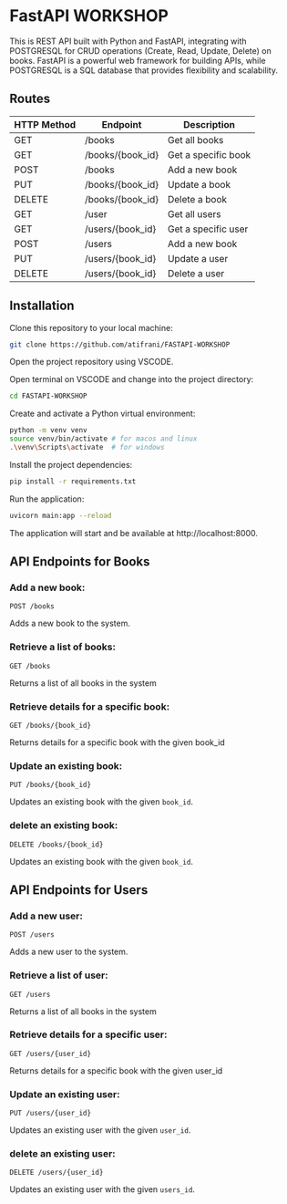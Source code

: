 # FastAPI  WORKSHOP

This is REST API built with Python and FastAPI, integrating with POSTGRESQL for CRUD operations (Create, Read, Update, Delete) on books. FastAPI is a powerful web framework for building APIs, while POSTGRESQL is a SQL database that provides flexibility and scalability.

## Routes

| HTTP Method | Endpoint              | Description          |
|-------------|-----------------------|----------------------|
| GET         | /books                | Get all books        |
| GET         | /books/{book_id}      | Get a specific book  |
| POST        | /books                | Add a new book       |
| PUT         | /books/{book_id}      | Update a book        |
| DELETE      | /books/{book_id}      | Delete a book        |
| GET         | /user                | Get all users        |
| GET         | /users/{book_id}      | Get a specific user  |
| POST        | /users                | Add a new book       |
| PUT         | /users/{book_id}      | Update a user        |
| DELETE      | /users/{book_id}      | Delete a user        |

## Installation

Clone this repository to your local machine:

```bash
git clone https://github.com/atifrani/FASTAPI-WORKSHOP
```

Open the project repository using VSCODE.

Open terminal on VSCODE and change into the project directory:

```bash
cd FASTAPI-WORKSHOP
```

Create and activate a Python virtual environment:

```bash
python -m venv venv
source venv/bin/activate # for macos and linux
.\venv\Scripts\activate  # for windows
```

Install the project dependencies:

```bash
pip install -r requirements.txt
```

Run the application:  

```bash
uvicorn main:app --reload
```

The application will start and be available at http://localhost:8000.

## API Endpoints for Books

### Add a new book:

```http
POST /books
```
Adds a new book to the system.

### Retrieve a list of books:

```http
GET /books
```
Returns a list of all books in the system


### Retrieve details for a specific book:

```http
GET /books/{book_id}
```
Returns details for a specific book with the given book_id

### Update an existing book:

```http
PUT /books/{book_id}
```
Updates an existing book with the given `book_id`.


### delete an existing book:

```http
DELETE /books/{book_id}
```
Updates an existing book with the given `book_id`.


## API Endpoints for Users

### Add a new user:

```http
POST /users
```
Adds a new user to the system.

### Retrieve a list of user:

```http
GET /users
```
Returns a list of all books in the system


### Retrieve details for a specific user:

```http
GET /users/{user_id}
```
Returns details for a specific book with the given user_id

### Update an existing user:

```http
PUT /users/{user_id}
```
Updates an existing user with the given `user_id`.


### delete an existing user:

```http
DELETE /users/{user_id}
```
Updates an existing user with the given `users_id`.